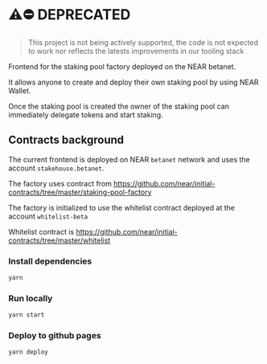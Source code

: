 # ⚠️⛔ DEPRECATED

> This project is not being actively supported, the code is not expected to work nor reflects the latests improvements in our tooling stack

Frontend for the staking pool factory deployed on the NEAR betanet.

It allows anyone to create and deploy their own staking pool by using NEAR Wallet.

Once the staking pool is created the owner of the staking pool can immediately delegate tokens and start staking.

## Contracts background

The current frontend is deployed on NEAR `betanet` network and uses the account `stakehouse.betanet`.

The factory uses contract from https://github.com/near/initial-contracts/tree/master/staking-pool-factory

The factory is initialized to use the whitelist contract deployed at the account `whitelist-beta`

Whitelist contract is https://github.com/near/initial-contracts/tree/master/whitelist

### Install dependencies

```bash
yarn
```

### Run locally

```bash
yarn start
```

### Deploy to github pages

```bash
yarn deploy
```
